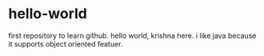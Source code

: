 # hello-world
first repository to learn github.
hello world, krishna here. 
i like java because it supports object oriented featuer.
